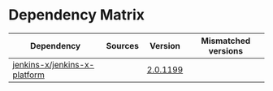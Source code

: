 # Dependency Matrix

Dependency | Sources | Version | Mismatched versions
---------- | ------- | ------- | -------------------
[jenkins-x/jenkins-x-platform](https://github.com/jenkins-x/jenkins-x-platform.git) |  | [2.0.1199](https://github.com/jenkins-x/jenkins-x-platform/releases/tag/v2.0.1199) | 
